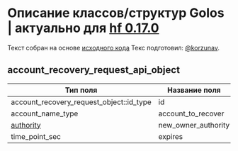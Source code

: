 # Описание классов/структур Golos | актуально для [hf 0.17.0](https://github.com/GolosChain/golos/releases/tag/v0.17.0)
Текст собран на основе [исходного кода](https://github.com/GolosChain/golos/tree/master/plugins/database_api/include/golos/plugins/database_api/api_objects/account_recovery_request_api_object.hpp)
Текс подготовил: [@korzunav](https://golos.io/@korzunav).
## account_recovery_request_api_object


|Тип поля|Название поля|Описание|
|--------|-------------|--------|
|account_recovery_request_object::id_type|id||
|account_name_type|account_to_recover||
|[authority](authority.md)|new_owner_authority||
|time_point_sec|expires||
